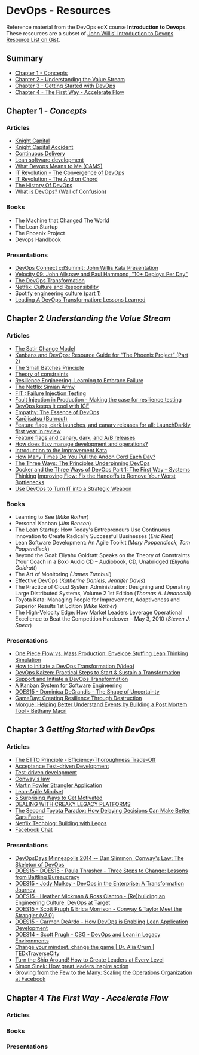 # DevOps - Resources

Reference material from the DevOps edX course **Introduction to Devops**. These resources are a subset of [John Willis' Introduction to Devops Resource List on Gist](https://gist.github.com/tiagodeluna/772a784e2f6a28ec72c5779f58555c01).

## Summary
  
 - [Chapter 1 - Concepts](#chapter-1-concepts)
 - [Chapter 2 - Understanding the Value Stream](#chapter-2-understanding-the-value-stream)
 - [Chapter 3 - Getting Started with DevOps](#chapter-3-getting-started-with-devops)
 - [Chapter 4 - The First Way - Accelerate Flow](#chapter-4-the-first-way---accelerate-flow)

## Chapter 1 - *Concepts*

### Articles

  * [Knight Capital](https://en.wikipedia.org/wiki/Knight_Capital_Group)
  * [Knight Capital Accident](http://www.kitchensoap.com/2013/10/29/counterfactuals-knight-capital/)
  * [Continuous Delivery](https://continuousdelivery.com/)
  * [Lean software development](https://en.wikipedia.org/wiki/Lean_software_development)
  * [What Devops Means to Me (CAMS)](https://blog.chef.io/2010/07/16/what-devops-means-to-me/)
  * [IT Revolution - The Convergence of DevOps](http://itrevolution.com/the-convergence-of-devops/)
  * [IT Revolution - The And on Chord](http://itrevolution.com/kata/)
  * [The History Of DevOps](http://itrevolution.com/the-history-of-devops/)
  * [What is DevOps? (Wall of Confusion)](http://dev2ops.org/2010/02/what-is-devops/)

### Books

  * The Machine that Changed The World
  * The Lean Startup
  * The Phoenix Project
  * Devops Handbook

### Presentations

  * [DevOps Connect cdSummit: John Willis Kata Presentation](https://www.youtube.com/watch?v=0N0SBcp0mjY)
  * [Velocity 09: John Allspaw and Paul Hammond, "10+ Deploys Per Day"](https://www.youtube.com/watch?v=LdOe18KhtT4)
  * [The DevOps Transformation](https://www.youtube.com/watch?v=3KpPBnEtRj4)
  * [Netflix: Culture and Responsibility](http://www.slideshare.net/reed2001/culture-1798664/)
  * [Spotify engineering culture (part 1)](https://puppet.com/resources/white-paper/2015-state-of-devops-report)
  * [Leading A DevOps Transformation: Lessons Learned](http://www.slideshare.net/realgenekim/leading-a-devops-transformation-lessons-learned)


## Chapter 2 *Understanding the Value Stream*

### Articles

 * [The Satir Change Model](http://stevenmsmith.com/ar-satir-change-model/)
 * [Kanbans and DevOps: Resource Guide for “The Phoenix Project” (Part 2)](http://itrevolution.com/resource-guide-for-the-phoenix-project-kanbans-part-2)
 * [The Small Batches Principle](http://queue.acm.org/detail.cfm?id=2945077)
 * [Theory of constraints](https://en.wikipedia.org/wiki/Theory_of_constraints)
 * [Resilience Engineering: Learning to Embrace Failure](http://queue.acm.org/detail.cfm?id=2371297)
 * [The Netflix Simian Army](http://techblog.netflix.com/2011/07/netflix-simian-army.html)
 * [FIT : Failure Injection Testing](http://techblog.netflix.com/2014/10/fit-failure-injection-testing.html)
 * [Fault Injection in Production - Making the case for resilience testing](http://queue.acm.org/detail.cfm?id=2353017)
 * [DevOps keeps it cool with ICE](http://radar.oreilly.com/2015/01/devops-keeps-it-cool-with-ice.html)
 * [Empathy: The Essence of DevOps](http://blog.ingineering.it/post/72964480807/empathy-the-essence-of-devops)
 * [Karōjisatsu (Burnout)](http://itrevolution.com/karojisatsu/)
 * [Feature flags, dark launches, and canary releases for all: LaunchDarkly first year in review](http://blog.launchdarkly.com/feature-flags-dark-launches-and-canary-releases-for-all-launchdarkly-first-year-in-review/)
 * [Feature flags and canary, dark, and A/B releases](http://www.pragmaticdevops.com/2014/05/continuous-delivery/feature-flags-and-canary-dark-and-ab-releases/)
 * [How does Etsy manage development and operations?](https://codeascraft.com/2011/02/04/how-does-etsy-manage-development-and-operations/)
 * [Introduction to the Improvement Kata](http://www.slideshare.net/mike734/introduction-to-the-improvement-kata)
 * [How Many Times Do You Pull the Andon Cord Each Day?](http://gembapantarei.com/2008/04/how_many_times_do_you_pull_the_andon_cord_each_day.html)
 * [The Three Ways: The Principles Underpinning DevOps](http://itrevolution.com/the-three-ways-principles-underpinning-devops/)
 * [Docker and the Three Ways of DevOps Part 1: The First Way – Systems Thinking](https://blog.docker.com/2015/05/docker-three-ways-devops/)
 [Improving Flow: Fix the Handoffs to Remove Your Worst Bottlenecks](http://dev2ops.org/2012/11/improving-flow-fix-the-handoffs-to-remove-your-worst-bottlenecks/)
 * [Use DevOps to Turn IT into a Strategic Weapon](http://dev2ops.org/2012/09/use-devops-to-turn-it-into-a-strategic-weapon/)

### Books

 * Learning to See (*Mike Rother*)
 * Personal Kanban (*Jim Benson*)
 * The Lean Startup: How Today's Entrepreneurs Use Continuous Innovation to Create Radically Successful Businesses (*Eric Ries*)
 * Lean Software Development: An Agile Toolkit (*Mary Poppendieck, Tom Poppendieck*)
 * Beyond the Goal: Eliyahu Goldratt Speaks on the Theory of Constraints (Your Coach in a Box) Audio CD – Audiobook, CD, Unabridged (*Eliyahu Goldratt*)
 * The Art of Monitoring *(James Turnbull*)
 * Effective DevOps (*Katherine Daniels, Jennifer Davis*)
 * The Practice of Cloud System Administration: Designing and Operating Large Distributed Systems, Volume 2 1st Edition (*Thomas A. Limoncelli*)
 * Toyota Kata: Managing People for Improvement, Adaptiveness and Superior Results 1st Edition (*Mike Rother*)
 * The High-Velocity Edge: How Market Leaders Leverage Operational Excellence to Beat the Competition Hardcover – May 3, 2010 (*Steven J. Spear*)

### Presentations

 * [One Piece Flow vs. Mass Production: Envelope Stuffing Lean Thinking Simulation](https://www.youtube.com/watch?v=Dr67i5SdXiM)
 * [How to initiate a DevOps Transformation (Video)](http://dev2ops.org/2013/12/how-to-initiate-a-devops-transformation-video/)
 * [DevOps Kaizen: Practical Steps to Start & Sustain a Transformation](http://www.slideshare.net/dev2ops/devops-kaizen-practical-steps-to-start-sustain-a-transformation)
 * [Support and Initiate a DevOps Transformation](http://www.slideshare.net/dev2ops/support-and-initiate-a-devops-transformation)
 * [A Kanban System for Software Engineering](https://www.infoq.com/presentations/kanban-for-software)
 * [DOES15 - Dominica DeGrandis - The Shape of Uncertainty](https://www.youtube.com/watch?v=Gp05i0d34gg)
 * [GameDay: Creating Resiliency Through Destruction](https://www.youtube.com/watch?v=zoz0ZjfrQ9s)
 * [Morgue: Helping Better Understand Events by Building a Post Mortem Tool - Bethany Macri](https://vimeo.com/77206751#t=27m40s)


## Chapter 3 *Getting Started with DevOps*

### Articles

* [The ETTO Principle - Efficiency-Thoroughness Trade-Off](http://erikhollnagel.com/ideas/etto-principle/index.html)
* [Acceptance Test–driven Development](https://en.wikipedia.org/wiki/Acceptance_test%E2%80%93driven_development)
* [Test-driven development](https://en.wikipedia.org/wiki/Test-driven_development)
* [Conway's law](https://en.wikipedia.org/wiki/Conway%27s_law)
* [Martin Fowler Strangler Application](http://www.martinfowler.com/bliki/StranglerApplication.html)
* [Lean-Agile Mindset](http://www.scaledagileframework.com/lean-agile-mindset/)
* [5 Surprising Ways to Get Motivated](https://www.verywell.com/surprising-ways-to-get-motivated-2795388)
* [DEALING WITH CREAKY LEGACY PLATFORMS](http://jonnyleroy.com/2011/02/03/dealing-with-creaky-legacy-platforms/)
* [The Second Toyota Paradox: How Delaying Decisions Can Make Better Cars Faster](http://sloanreview.mit.edu/article/the-second-toyota-paradox-how-delaying-decisions-can-make-better-cars-faster/)
* [Netflix Techblog: Building with Legos](http://techblog.netflix.com/2011/08/building-with-legos.html)
* [Facebook Chat](https://www.facebook.com/notes/facebook-engineering/facebook-chat/14218138919/)

### Presentations

* [DevOpsDays Minneapolis 2014 -- Dan Slimmon, Conway's Law: The Skeleton of DevOps](https://www.youtube.com/watch?v=dYvNwPkfmCw)
* [DOES15 - DOES15 - Paula Thrasher - Three Steps to Change: Lessons from Battling Bureaucracy](https://www.youtube.com/watch?v=Hen6lk3J_ss)
* [DOES15 - Jody Mulkey - DevOps in the Enterprise: A Transformation Journey](https://www.youtube.com/watch?v=USYrDaPEFtM)
* [DOES15 - Heather Mickman & Ross Clanton - (Re)building an Engineering Culture: DevOps at Target](https://www.youtube.com/watch?v=7s-VbB1fG5o)
* [DOES15 - Scott Prugh & Erica Morrison - Conway & Taylor Meet the Strangler (v2.0)](https://www.youtube.com/watch?v=tKdIHCL0DUg)
* [DOES15 - Carmen DeArdo - How DevOps is Enabling Lean Application Development](https://www.youtube.com/watch?v=sL7wHJj25DA)
* [DOES14 - Scott Prugh - CSG - DevOps and Lean in Legacy Environments](https://www.youtube.com/watch?v=f4et0EGvKXA)
* [Change your mindset, change the game | Dr. Alia Crum | TEDxTraverseCity](https://www.youtube.com/watch?v=0tqq66zwa7g)
* [Turn the Ship Around! How to Create Leaders at Every Level](https://www.youtube.com/watch?v=iiwUqnvY1l0)
* [Simon Sinek: How great leaders inspire action](https://www.ted.com/talks/simon_sinek_how_great_leaders_inspire_action?language=en)
* [Growing from the Few to the Many: Scaling the Operations Organization at Facebook](https://www.infoq.com/presentations/scaling-operations-facebook)

## Chapter 4 *The First Way - Accelerate Flow*

### Articles

### Books

### Presentations
